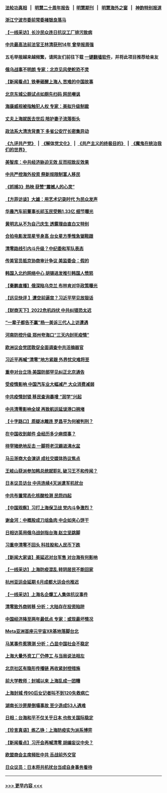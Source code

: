 #### [法轮功真相](https://github.com/gfw-breaker/truth/blob/master/README.md?t=0) &nbsp;&nbsp;|&nbsp;&nbsp; [明慧二十周年报告](https://github.com/gfw-breaker/mh-reports/blob/master/README.md?t=0) &nbsp;&nbsp;|&nbsp;&nbsp;[明慧期刊](https://github.com/gfw-breaker/mh-qikan) &nbsp;&nbsp;|&nbsp;&nbsp; [明慧海外之窗](https://github.com/gfw-breaker/mh-news/blob/master/README.md?t=0) &nbsp;&nbsp;|&nbsp;&nbsp; [神韵特别报道](https://github.com/gfw-breaker/mh-news/blob/master/shenyun.md?t=0)
#### [浙江宁波市委前常委褚银良落马](../pages/nsc413/n13729445.md?t=05072151) 
#### [【一线采访】长沙民众连日抗议工厂排污致病](../pages/nsc413/n13729392.md?t=05072151) 
#### [中共最高法前法官王林清获刑14年 曾举报周强](../pages/nsc413/n13729348.md?t=05072151) 
#### 五毛举报越来越频繁，请网友们前往下载 [一键翻墙软件](https://github.com/gfw-breaker/ssr-accounts)，并将此项目推荐给亲友
#### [俄乌战事不明朗 专家：北京见风使舵恐不灵](../pages/nsc413/n13729321.md?t=05072151) 
#### [【新闻看点】铁拳砸醒上海人 苦难的中国故事](../pages/nsc413/n13729051.md?t=05072151) 
#### [北京东城公厕试点如厕先扫码 网民嘲讽](../pages/nsc413/n13729304.md?t=05072151) 
#### [海康威视被指触犯人权 专家：美拟升级制裁](../pages/nsc413/n13729009.md?t=05072151) 
#### [丈夫上海就医去世后 陪护妻子流落街头](../pages/nsc413/n13729307.md?t=05072151) 
#### [政法系大清洗背景下 多省公安厅长密集异动](../pages/nsc413/n13729289.md?t=05072151) 
#### [《九评共产党》](https://github.com/begood0513/9ping.md/blob/master/README.md) &nbsp;|&nbsp; [《解体党文化》](../../../../jtdwh.md/blob/master/README.md)  &nbsp;|&nbsp; [《共产主义的终极目的》](../../../../gczydzjmd.md/blob/master/README.md) &nbsp;|&nbsp; [《魔鬼在统治我们的世界》](../../../../mgztzwmdsj.md/blob/master/README.md) 
#### [美智库：中共经济胁迫无效 反而招致反效果](../pages/nsc413/n13729147.md?t=05072151) 
#### [中共严控海外投资 祭新规限制富人移民](../pages/nsc413/n13729175.md?t=05072151) 
#### [《抓捕3》热映 获赞“震撼人的心灵”](../pages/nsc413/n13729129.md?t=05072151) 
#### [【方菲访谈】大雄：用艺术记录时代 为民众发声](../pages/nsc413/n13728995.md?t=05072151) 
#### [华晨汽车前董事长祁玉民受贿1.33亿 细节曝光](../pages/nsc413/n13729170.md?t=05072151) 
#### [黄明志从不为自己庆生 透露理由直白又特别](../pages/nsc413/n13728963.md?t=05072151) 
#### [合拍电影发现星爷身高 台女星方季惟急锯鞋跟](../pages/nsc413/n13728997.md?t=05072151) 
#### [清零路线引内斗升级？中纪委和军队表态](../pages/nsc413/n13729106.md?t=05072151) 
#### [传美官员抵京协商审计争议 美监委会：假的](../pages/nsc413/n13729146.md?t=05072151) 
#### [韩国入北约网络中心 胡锡进发推引韩国人愤怒](../pages/nsc413/n13728936.md?t=05072151) 
#### [【秦鹏直播】俄深陷乌克兰 布林肯对华政策曝光](../pages/nsc413/n13729024.md?t=05072151) 
#### [【远见快评 】遭空前逼宫？习近平罕见放狠话](../pages/nsc413/n13729030.md?t=05072151) 
#### [【财商天下】2022危机四伏 中共纠错恐太迟](../pages/nsc413/n13728955.md?t=05072151) 
#### [“一辈子都告不赢”杨一美诉三代人上访遭遇](../pages/nsc413/n13728969.md?t=05072151) 
#### [河南防控升级 郑州夸海口“三天内封死疫情”](../pages/nsc413/n13729004.md?t=05072151) 
#### [欧洲议会党团敦促全面调查中共活摘器官](../pages/nsc413/n13729021.md?t=05072151) 
#### [习近平再喊“清零”地方紧跟 外界忧灾难将至](../pages/nsc413/n13728778.md?t=05072151) 
#### [重申对台立场 美国防部罕见纠正北京通告](../pages/nsc413/n13728959.md?t=05072151) 
#### [受疫情影响 中国汽车业大幅减产 大众消费减弱](../pages/nsc413/n13728954.md?t=05072151) 
#### [中共疫情封锁 移民查询暴增 “润学”兴起](../pages/nsc413/n13728943.md?t=05072151) 
#### [中共清零影响全球 再致航运延误港口拥堵](../pages/nsc413/n13728916.md?t=05072151) 
#### [【十字路口】质疑冰雕连 罗昌平为何被判刑？](../pages/nsc413/n13728739.md?t=05072151) 
#### [在中国收到邮件 会经历多少麻烦事？](../pages/nsc413/n13728922.md?t=05072151) 
#### [待宰猪绝地反击 一脚将老汉踢进沸水盆](../pages/nsc413/n13728801.md?t=05072151) 
#### [马云浙商大会演讲 成社交媒体热议焦点](../pages/nsc413/n13728890.md?t=05072151) 
#### [王岐山获派参加韩总统就职礼 破习王不和传闻？](../pages/nsc413/n13728887.md?t=05072151) 
#### [日本议员访台 中共连续4天派遣军机扰台](../pages/nsc413/n13728865.md?t=05072151) 
#### [中共布置常态化核酸检测 民怨四起](../pages/nsc413/n13728838.md?t=05072151) 
#### [【中国观察】习打上海保卫战 党内斗争激烈？](../pages/nsc413/n13728829.md?t=05072151) 
#### [谢金河：中概股成刀俎鱼肉 中企如夹心饼干](../pages/nsc413/n13728688.md?t=05072151) 
#### [日相访英用俄乌战剑指台海 赵立坚跳脚](../pages/nsc413/n13728870.md?t=05072151) 
#### [习重申清零不回头 科技股和人民币下跌](../pages/nsc413/n13728686.md?t=05072151) 
#### [【新闻大家谈】美延迟对台军售 对台海有何影响](../pages/nsc413/n13728740.md?t=05072151) 
#### [【一线采访】上海防疫混乱 转阴居民不能回家](../pages/nsc413/n13728726.md?t=05072151) 
#### [杭州亚运会延期 6月成都大运会也推迟](../pages/nsc413/n13728690.md?t=05072151) 
#### [【一线采访】上海名企爆工人集体抗议事件](../pages/nsc413/n13728542.md?t=05072151) 
#### [清零致外商转移 分析：大陆存在投资陷阱](../pages/nsc413/n13728263.md?t=05072151) 
#### [中国经济降至两年最低点 专家：或现最坏情况](../pages/nsc413/n13728571.md?t=05072151) 
#### [Meta亚洲首座元宇宙XR基地落脚台北](../pages/nsc413/n13728444.md?t=05072151) 
#### [马某事件惹猜测 分析：凸显中国社会不稳定](../pages/nsc413/n13728190.md?t=05072151) 
#### [上海大量外资工厂仍停工 与当局说法相左](../pages/nsc413/n13728640.md?t=05072151) 
#### [北京社区有隐形传播链 再收紧封控措施](../pages/nsc413/n13728596.md?t=05072151) 
#### [前大学教师：封城以来 上海乱成一团糟](../pages/nsc413/n13728515.md?t=05072151) 
#### [上海封城 传90后女记者叫不到120失救病亡](../pages/nsc413/n13728471.md?t=05072151) 
#### [湖南长沙房屋倒塌事故 至少造成53人遇难](../pages/nsc413/n13728467.md?t=05072151) 
#### [日相：台海和平不仅关乎日本 也攸关国际稳定](../pages/nsc413/n13728449.md?t=05072151) 
#### [【珍言真语】练乙铮：上海防疫实为派系博弈](../pages/nsc413/n13728302.md?t=05072151) 
#### [【新闻看点】习开会再喊清零 胡编妄议中央？](../pages/nsc413/n13728063.md?t=05072151) 
#### [欧盟商会主席频批中共 舌战前外交官](../pages/nsc413/n13728265.md?t=05072151) 
#### [日众议员：日本将共机扰台当成自身事务看待](../pages/nsc413/n13728379.md?t=05072151) 

----
#### [ >>> 更早内容 <<< ](../indexes/nsc413-earlier.md)
